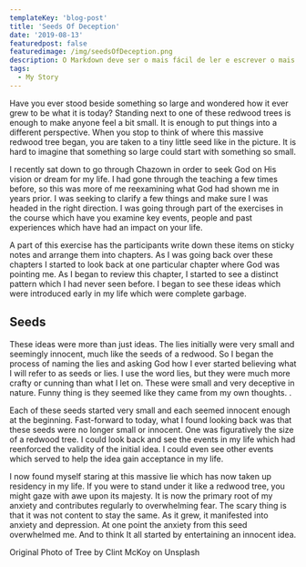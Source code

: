 ```yaml
---
templateKey: 'blog-post'
title: 'Seeds Of Deception'
date: '2019-08-13'
featuredpost: false
featuredimage: /img/seedsOfDeception.png
description: O Markdown deve ser o mais fácil de ler e escrever o mais possível.
tags:
  - My Story
---
```


Have you ever stood beside something so large and wondered how it ever grew to be what it is today? Standing next to one of these redwood trees is enough to make anyone feel a bit small. It is enough to put things into a different perspective. When you stop to think of where this massive redwood tree began, you are taken to a tiny little seed like in the picture. It is hard to imagine that something so large could start with something so small.

I recently sat down to go through Chazown in order to seek God on His vision or dream for my life. I had gone through the teaching a few times before, so this was more of me reexamining what God had shown me in years prior. I was seeking to clarify a few things and make sure I was headed in the right direction. I was going through part of the exercises in the course which have you examine key events, people and past experiences which have had an impact on your life.

A part of this exercise has the participants write down these items on sticky notes and arrange them into chapters. As I was going back over these chapters I started to look back at one particular chapter where God was pointing me. As I began to review this chapter, I started to see a distinct pattern which I had never seen before. I began to see these ideas which were introduced early in my life which were complete garbage.

## Seeds

These ideas were more than just ideas. The lies initially were very small and seemingly innocent, much like the seeds of a redwood. So I began the process of naming the lies and asking God how I ever started believing what I will refer to as seeds or lies. I use the word lies, but they were much more crafty or cunning than what I let on. These were small and very deceptive in nature. Funny thing is they seemed like they came from my own thoughts. .

Each of these seeds started very small and each seemed innocent enough at the beginning. Fast-forward to today, what I found looking back was that these seeds were no longer small or innocent. One was figuratively the size of a redwood tree. I could look back and see the events in my life which had reenforced the validity of the initial idea. I could even see other events which served to help the idea gain acceptance in my life.

I now found myself staring at this massive lie which has now taken up residency in my life. If you were to stand under it like a redwood tree, you might gaze with awe upon its majesty. It is now the primary root of my anxiety and contributes regularly to overwhelming fear. The scary thing is that it was not content to stay the same. As it grew, it manifested into anxiety and depression. At one point the anxiety from this seed overwhelmed me. And to think It all started by entertaining an innocent idea.

Original Photo of Tree by Clint McKoy on Unsplash
